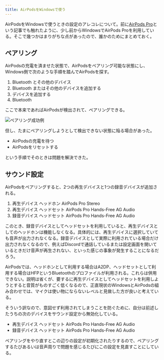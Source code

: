 ```yaml
---
title: AirPodsをWindowsで使う
---
```


AirPodsをWindowsで使うときの設定のアレコレについて。前に[AirPods Pro](/articles/2020-12-13-airpods-pro)という記事でも触れたように、少し前からWindowsでAirPods Proを利用している。そこで幾つかはまりがちな点があったので、誰かのためにまとめておく。

## ペアリング

AirPodsの充電を済ませた状態で、AirPodsをペアリング可能な状態にし、Windows側で次のような手順を踏んでAirPodsを探す。

1. Bluetooth とその他のデバイス
2. Bluetooth またはその他のデバイスを追加する
3. デバイスを追加する
4. Bluetooth

ここで本来であればAirPodsが検出されて、ペアリングできる。

![](https://i.imgur.com/HbCYiDkh.png "ペアリング成功例")

但し、たまにペアリングしようとして検出できない状態に陥る場合があった。

- AirPodsの充電を待つ
- AirPodsをリセットする

という手順でそのときは問題を解決できた。

## サウンド設定

AirPodsをペアリングすると、2つの再生デバイスと1つの録音デバイスが追加される。

1. 再生デバイス ヘッドホン AirPods Pro Stereo
2. 再生デバイス ヘッドセット AirPods Pro Hands-Free AG Audio
3. 録音デバイス ヘッドセット AirPods Pro Hands-Free AG Audio

このとき、録音デバイスとしてヘッドセットを利用していると、再生デバイスとしてのヘッドホンは機能しなくなる。具体的には、再生デバイスに選択していても音声が出力されなくなる。録音デバイスとして実際に利用されている場合だけ出力されなくなるので、例えばDiscordで通話しているまたは設定画面を開いているときだけ音声が再生されない、といった感じの事象が発生することになるだろう。

AirPodsでは、ヘッドホンとして利用する場合はA2DP、ヘッドセットとして利用する場合はHFPというBluetoothのプロファイルが利用される。これらは併用できない。説明は省くが、要するに再生デバイスとしてヘッドセットを利用しようとすると音質がものすごく低くなるので、正直現状のWindowsとAirPodsの組み合わせでは、マイクは使い物にならないレベルと見做した方が良いと考えている。

そういう訳なので、意図せず利用されてしまうことを防ぐために、自分は前述したうちの次のデバイスをサウンド設定から無効化している。

- 再生デバイス ヘッドセット AirPods Pro Hands-Free AG Audio
- 録音デバイス ヘッドセット AirPods Pro Hands-Free AG Audio

ペアリングをやり直すとこの辺りの設定が初期化されたりするので、ペアリングするたびあるいは音声周りで問題を感じるたびにこの設定を見直すことにしている。
